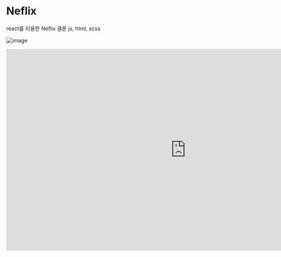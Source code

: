 # Neflix

react를 이용한 Neflix 클론
js, html, scss

![image](https://user-images.githubusercontent.com/76419984/203073857-63282b32-704e-42f4-9e1b-40b057df7c78.png)



<iframe width="956" height="538" src="https://www.youtube.com/watch?v=FzWG8jiw4XM&list=PLj-4DlPRT48k8TZ2ZjzbjnAq_wgIwsIab" frameborder="0" allow="accelerometer; autoplay; encrypted-media; gyroscope; picture-in-picture" allowfullscreen></iframe>
